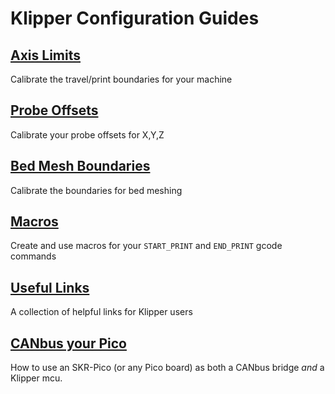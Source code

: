 <!--
 Copyright (C) 2022 Chris Laprade (chris@rootiest.com)
 
 This file is part of zippy_config.
 
 zippy_config is free software: you can redistribute it and/or modify
 it under the terms of the GNU General Public License as published by
 the Free Software Foundation, either version 3 of the License, or
 (at your option) any later version.
 
 zippy_config is distributed in the hope that it will be useful,
 but WITHOUT ANY WARRANTY; without even the implied warranty of
 MERCHANTABILITY or FITNESS FOR A PARTICULAR PURPOSE.  See the
 GNU General Public License for more details.
 
 You should have received a copy of the GNU General Public License
 along with zippy_config.  If not, see <http://www.gnu.org/licenses/>.
-->

# Klipper Configuration Guides

## [Axis Limits](GUIDE-axis_limits.md)

Calibrate the travel/print boundaries for your machine

## [Probe Offsets](GUIDE-probe.md)

Calibrate your probe offsets for X,Y,Z

## [Bed Mesh Boundaries](GUIDE-mesh.md)

Calibrate the boundaries for bed meshing

## [Macros](GUIDE-macros.md)

Create and use macros for your `START_PRINT` and `END_PRINT` gcode commands

## [Useful Links](GUIDE-links.md)

A collection of helpful links for Klipper users

## [CANbus your Pico](Guide-pico_can.md)

How to use an SKR-Pico (or any Pico board) as both a CANbus bridge *and* a Klipper mcu.